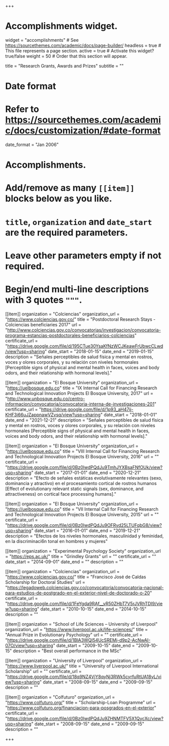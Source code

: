 +++
# Accomplishments widget.
widget = "accomplishments"  # See https://sourcethemes.com/academic/docs/page-builder/
headless = true  # This file represents a page section.
active = true  # Activate this widget? true/false
weight = 50  # Order that this section will appear.

title = "Research Grants, Awards and Prizes"
subtitle = ""

# Date format
#   Refer to https://sourcethemes.com/academic/docs/customization/#date-format
date_format = "Jan 2006"

# Accomplishments.
#   Add/remove as many `[[item]]` blocks below as you like.
#   `title`, `organization` and `date_start` are the required parameters.
#   Leave other parameters empty if not required.
#   Begin/end multi-line descriptions with 3 quotes `"""`.

[[item]]
  organization = "Colciencias"
  organization_url = "https://www.colciencias.gov.co/"
  title = "Postdoctoral Research Stays - Colciencias beneficiaries 2017"
  url = "http://www.colciencias.gov.co/convocatorias/investigacion/convocatoria-programa-estancias-postdoctorales-beneficiarios-colciencias"
  certificate_url = "https://drive.google.com/file/d/195CTue30YsaKfNzWCJKeawFrUbwcCLwd/view?usp=sharing"
  date_start = "2018-01-15"
  date_end = "2019-01-15"
  description = "Señales perceptibles de salud física y mental en rostros, voces y olores corporales, y su relación con niveles hormonales [Perceptible signs of physical and mental health in faces, voices and body odors, and their relationship with hormonal levels]."

[[item]]
  organization = "El Bosque University"
  organization_url = "https://uelbosque.edu.co"
  title = "IX Internal Call for Financing Research and Technological Innovation Projects El Bosque University, 2017"
  url = "http://www.unbosque.edu.co/centro-informacion/convocatoria/convocatoria-interna-de-investigaciones-201"
  certificate_url = "https://drive.google.com/file/d/1p93_aH47ij-KHF3i66uJZappnawVZvsq/view?usp=sharing"
  date_start = "2018-01-01"
  date_end = "2021-12-21"
  description = "Señales perceptibles de salud física y mental en rostros, voces y olores corporales, y su relación con niveles hormonales [Perceptible signs of physical and mental health in faces, voices and body odors, and their relationship with hormonal levels]."
  
[[item]]
  organization = "El Bosque University"
  organization_url = "https://uelbosque.edu.co"
  title = "VIII Internal Call for Financing Research and Technological Innovation Projects El Bosque University, 2016"
  url = ""
  certificate_url = "https://drive.google.com/file/d/0Bz0lwdPQdJu9TmhJYXBsaFNfOUk/view?usp=sharing"
  date_start = "2017-01-01"
  date_end = "2020-12-21"
  description = "Efecto de señales estáticas evolutivamente relevantes (sexo, dominancia y atractivo) en el procesamiento cortical de rostros humanos [Effect of evolutionary relevant static signals (sex, dominance, and attractiveness) on cortical face processing humans]."

[[item]]
  organization = "El Bosque University"
  organization_url = "https://uelbosque.edu.co"
  title = "VII Internal Call for Financing Research and Technological Innovation Projects El Bosque University, 2015"
  url = ""
  certificate_url = "https://drive.google.com/file/d/0Bz0lwdPQdJu9OFRvd25LTUFqbG8/view?usp=sharing"
  date_start = "2016-01-01"
  date_end = "2019-12-21"
  description = "Efectos de los niveles hormonales, masculinidad y feminidad, en la discriminaci6n tonal en hombres y mujeres"

[[item]]
  organization = "Experimental Psychology Society"
  organization_url = "https://eps.ac.uk/"
  title = "Grindley Grants"
  url = ""
  certificate_url = ""
  date_start = "2014-09-01"
  date_end = ""
  description = ""

[[item]]
  organization = "Colciencias"
  organization_url = "https://www.colciencias.gov.co/"
  title = "Francisco José de Caldas Scholarship for Doctoral Studies"
  url = "https://legadoweb.colciencias.gov.co/convocatoria/convocatoria-nacional-para-estudios-de-postgrado-en-el-exterior-nivel-de-doctorado-o-20"
  certificate_url = "https://drive.google.com/file/d/1FeYgda9RAf__vR50ZHbT7V5rJVRhTDI9/view?usp=sharing"
  date_start = "2010-10-15"
  date_end = "2014-10-15"
  description = ""
  
[[item]]
  organization = "School of Life Sciences – University of Liverpool"
  organization_url = "https://www.liverpool.ac.uk/life-sciences/"
  title = "Annual Prize in Evolutionary Psychology"
  url = ""
  certificate_url = "https://drive.google.com/file/d/1BlA3WQI54UcSREMj-d9p2-AcNwAI-07O/view?usp=sharing"
  date_start = "2009-10-15"
  date_end = "2009-10-15"
  description = "Best overall performance in the MSc"  

[[item]]
  organization = "University of Liverpool"
  organization_url = "https://www.liverpool.ac.uk/"
  title = "University of Liverpool International Scholarship"
  url = ""
  certificate_url = "https://drive.google.com/file/d/18q9NZ4VjY8qyNj3RWk5cyrfuRtUA18yL/view?usp=sharing"
  date_start = "2008-09-15"
  date_end = "2009-09-15"
  description = ""  
  
[[item]]
  organization = "Colfuturo"
  organization_url = "https://www.colfuturo.org/"
  title = "Scholarship-Loan Programme"
  url = "https://www.colfuturo.org/financiacion-para-posgrados-en-el-exterior"
  certificate_url = "https://drive.google.com/file/d/0Bz0lwdPQdJu9ZHNMTFV5X1QycXc/view?usp=sharing"
  date_start = "2008-09-15"
  date_end = "2009-09-15"
  description = "" 

+++
